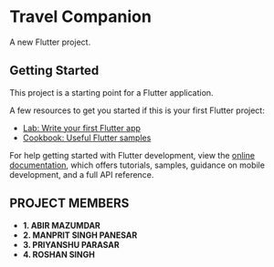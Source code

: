 # Travel Companion

A new Flutter project.

## Getting Started

This project is a starting point for a Flutter application.

A few resources to get you started if this is your first Flutter project:

- [Lab: Write your first Flutter app](https://docs.flutter.dev/get-started/codelab)
- [Cookbook: Useful Flutter samples](https://docs.flutter.dev/cookbook)

For help getting started with Flutter development, view the
[online documentation](https://docs.flutter.dev/), which offers tutorials,
samples, guidance on mobile development, and a full API reference.

## **PROJECT MEMBERS**
* **1. ABIR MAZUMDAR**
* **2. MANPRIT SINGH PANESAR**
* **3. PRIYANSHU PARASAR**
* **4. ROSHAN SINGH**
